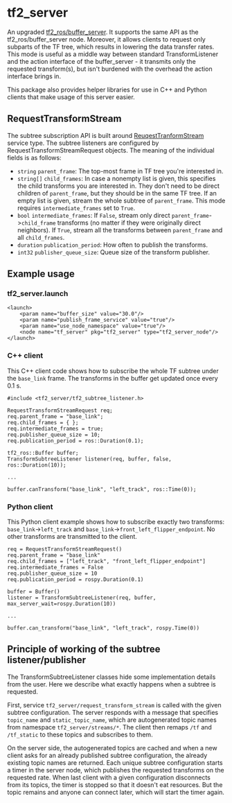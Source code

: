 # tf2_server

An upgraded [tf2_ros/buffer_server](https://github.com/ros/geometry2/blob/melodic-devel/tf2_ros/src/buffer_server.cpp).
It supports the same API as the tf2_ros/buffer_server node. Moreover, it allows clients
to request only subparts of the TF tree, which results in lowering the data transfer rates.
This mode is useful as a middle way between standard TransformListener and the 
action interface of the buffer_server - it transmits only the requested transform(s),
but isn't burdened with the overhead the action interface brings in.

This package also provides helper libraries for use in C++ and Python clients
that make usage of this server easier.

## RequestTransformStream

The subtree subscription API is built around [ReuqestTranformStream](srv/RequestTransformStream.srv)
service type. The subtree listeners are configured by RequestTransformStreamRequest
objects. The meaning of the individual fields is as follows:

 - `string` `parent_frame`: The top-most frame in TF tree you're interested in.
 - `string[]` `child_frames`: In case a nonempty list is given, this specifies the
  child transforms you are interested in. They don't need to be direct children
  of `parent_frame`, but they should be in the same TF tree. If an empty list is
  given, stream the whole subtree of `parent_frame`. This mode requires 
  `intermediate_frames` set to `True`.
 - `bool` `intermediate_frames`: If `False`, stream only direct
 `parent_frame`->`child_frame` transforms (no matter if they were originally
 direct neighbors). If `True`, stream all the transforms between `parent_frame`
 and all `child_frames`.
 - `duration` `publication_period`: How often to publish the transforms.
 - `int32` `publisher_queue_size`: Queue size of the transform publisher.

## Example usage

### tf2_server.launch

    <launch>
        <param name="buffer_size" value="30.0"/>
        <param name="publish_frame_service" value="true"/>
        <param name="use_node_namespace" value="true"/>
        <node name="tf_server" pkg="tf2_server" type="tf2_server_node"/>
    </launch>
    
### C++ client

This C++ client code shows how to subscribe the whole TF subtree under the
`base_link` frame. The transforms in the buffer get updated once every 0.1 s.

    #include <tf2_server/tf2_subtree_listener.h>

    RequestTransformStreamRequest req;
    req.parent_frame = "base_link";
    req.child_frames = { };
    req.intermediate_frames = true;
    req.publisher_queue_size = 10;
    req.publication_period = ros::Duration(0.1);
    
    tf2_ros::Buffer buffer;
    TransformSubtreeListener listener(req, buffer, false, ros::Duration(10));
    
    ...
    
    buffer.canTransform("base_link", "left_track", ros::Time(0));
    
### Python client

This Python client example shows how to subscribe exactly two transforms:
`base_link`->`left_track` and `base_link`->`front_left_flipper_endpoint`.
No other transforms are transmitted to the client.

    req = RequestTransformStreamRequest()
    req.parent_frame = "base_link"
    req.child_frames = ["left_track", "front_left_flipper_endpoint"]
    req.intermediate_frames = False
    req.publisher_queue_size = 10
    req.publication_period = rospy.Duration(0.1)
    
    buffer = Buffer()
    listener = TransformSubtreeListener(req, buffer, max_server_wait=rospy.Duration(10))
    
    ...
    
    buffer.can_transform("base_link", "left_track", rospy.Time(0))
    
## Principle of working of the subtree listener/publisher

The TransformSubtreeListener classes hide some implementation details from the
user. Here we describe what exactly happens when a subtree is requested.

First, service `tf2_server/request_transform_stream` is called with the given
subtree configuration. The server responds with a message that specifies
`topic_name` and `static_topic_name`, which are autogenerated topic names from
namespace `tf2_server/streams/*`. The client then remaps `/tf` and `/tf_static`
to these topics and subscribes to them.

On the server side, the autogenerated topics are cached and when a new client
asks for an already published subtree configuration, the already existing topic
names are returned. Each unique subtree configuration starts a timer in the
server node, which publishes the requested transforms on the requested rate.
When last client with a given configuration disconnects from its topics, the
timer is stopped so that it doesn't eat resources. But the topic remains and
anyone can connect later, which will start the timer again.  